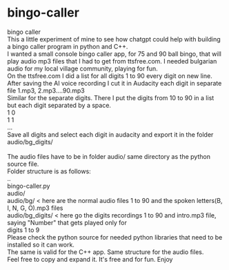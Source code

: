 # bingo-caller<br />
bingo caller<br />
This a little experiment of mine to see how chatgpt could help with building a bingo caller program in python and C++.<br />
I wanted a small console bingo caller app, for 75 and 90 ball bingo, that will play audio mp3 files that I had to get from ttsfree.com. I needed bulgarian audio for my local village community, playing for fun.<br />
On the ttsfree.com I did a list for all digits 1 to 90 every digit on new line. After saving the AI voice recording I cut it in Audacity each digit in separate file 1.mp3, 2.mp3....90.mp3<br />
Similar for the separate digits. There I put the digits from 10 to 90 in a list but each digit separated by a space.<br />
1 0<br />
1 1<br />
...<br />
Save all digits and select each digit in audacity and export it in the folder audio/bg_digits/<br />
<br />
The audio files have to be in folder audio/ same directory as the python source file.<br />
Folder structure is as follows:<br />
..<br />
bingo-caller.py<br />
audio/<br />
audio/bg/ < here are the normal audio files 1 to 90 and the spoken letters(B, I, N, G, O).mp3 files<br />
audio/bg_digits/ < here go the digits recordings 1 to 90 and intro.mp3 file, saying "Number" that gets played only for <br />digits 1 to 9<br />
Please check the python source for needed python libraries that need to be installed so it can work.<br />
The same is valid for the C++ app. Same structure for the audio files.<br />
Feel free to copy and expand it. It's free and for fun. Enjoy<br />
<br />
